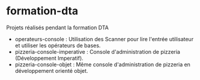 # formation-dta
Projets réalisés pendant la formation DTA
* operateurs-console : Utilisation des Scanner pour lire l'entrée utilisateur et utiliser les opérateurs de bases.
* pizzeria-console-imperative : Console d'administration de pizzeria (Développement Imperatif).
* pizzeria-console-objet : Même console d'administration de pizzeria en développement orienté objet.
